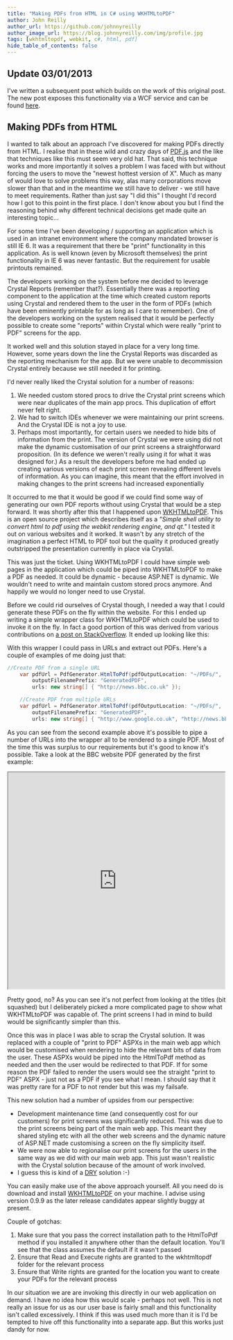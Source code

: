 ```yaml
---
title: "Making PDFs from HTML in C# using WKHTMLtoPDF"
author: John Reilly
author_url: https://github.com/johnnyreilly
author_image_url: https://blog.johnnyreilly.com/img/profile.jpg
tags: [wkhtmltopdf, webkit, c#, html, pdf]
hide_table_of_contents: false
---
```

## Update 03/01/2013

 I've written a subsequent post which builds on the work of this original post. The new post exposes this functionality via a WCF service and can be found [here](http://icanmakethiswork.blogspot.co.uk/2013/01/html-to-pdf-using-wcf-service.html).

## Making PDFs from HTML

I wanted to talk about an approach I've discovered for making PDFs directly from HTML. I realise that in these wild and crazy days of [PDF.js](http://mozilla.github.com/pdf.js/) and the like that techniques like this must seem very old hat. That said, this technique works and more importantly it solves a problem I was faced with but without forcing the users to move the "newest hottest version of X". Much as many of would love to solve problems this way, alas many corporations move slower than that and in the meantime we still have to deliver - we still have to meet requirements. Rather than just say "I did this" I thought I'd record how I got to this point in the first place. I don't know about you but I find the reasoning behind why different technical decisions get made quite an interesting topic...

For some time I've been developing / supporting an application which is used in an intranet environment where the company mandated browser is still IE 6. It was a requirement that there be "print" functionality in this application. As is well known (even by Microsoft themselves) the print functionality in IE 6 was never fantastic. But the requirement for usable printouts remained.

The developers working on the system before me decided to leverage Crystal Reports (remember that?). Essentially there was a reporting component to the application at the time which created custom reports using Crystal and rendered them to the user in the form of PDFs (which have been eminently printable for as long as I care to remember). One of the developers working on the system realised that it would be perfectly possible to create some "reports" within Crystal which were really "print to PDF" screens for the app.

It worked well and this solution stayed in place for a very long time. However, some years down the line the Crystal Reports was discarded as the reporting mechanism for the app. But we were unable to decommission Crystal entirely because we still needed it for printing.

I'd never really liked the Crystal solution for a number of reasons:

1. We needed custom stored procs to drive the Crystal print screens which were near duplicates of the main app procs. This duplication of effort never felt right.
2. We had to switch IDEs whenever we were maintaining our print screens. And the Crystal IDE is not a joy to use.
3. Perhaps most importantly, for certain users we needed to hide bits of information from the print. The version of Crystal we were using did not make the dynamic customisation of our print screens a straightforward proposition. (In its defence we weren't really using it for what it was designed for.) As a result the developers before me had ended up creating various versions of each print screen revealing different levels of information. As you can imagine, this meant that the effort involved in making changes to the print screens had increased exponentially



It occurred to me that it would be good if we could find some way of generating our own PDF reports without using Crystal that would be a step forward. It was shortly after this that I happened upon [WKHTMLtoPDF](http://code.google.com/p/wkhtmltopdf/). This is an open source project which describes itself as a *"Simple shell utility to convert html to pdf using the webkit rendering engine, and qt."* I tested it out on various websites and it worked. It wasn't by any stretch of the imagination a perfect HTML to PDF tool but the quality it produced greatly outstripped the presentation currently in place via Crystal.

This was just the ticket. Using WKHTMLtoPDF I could have simple web pages in the application which could be piped into WKHTMLtoPDF to make a PDF as needed. It could be dynamic - because ASP.NET is dynamic. We wouldn't need to write and maintain custom stored procs anymore. And happily we would no longer need to use Crystal.

Before we could rid ourselves of Crystal though, I needed a way that I could generate these PDFs on the fly within the website. For this I ended up writing a simple wrapper class for WKHTMLtoPDF which could be used to invoke it on the fly. In fact a good portion of this was derived from various contributions on [a post on StackOverflow](http://stackoverflow.com/q/1331926). It ended up looking like this:

<script src="https://gist.github.com/2341776.js?file=PdfGenerator.cs"></script>

With this wrapper I could pass in URLs and extract out PDFs. Here's a couple of examples of me doing just that:

```cs
//Create PDF from a single URL
    var pdfUrl = PdfGenerator.HtmlToPdf(pdfOutputLocation: "~/PDFs/",
        outputFilenamePrefix: "GeneratedPDF",
        urls: new string[] { "http://news.bbc.co.uk" });

    //Create PDF from multiple URLs
    var pdfUrl = PdfGenerator.HtmlToPdf(pdfOutputLocation: "~/PDFs/",
        outputFilenamePrefix: "GeneratedPDF",
        urls: new string[] { "http://www.google.co.uk", "http://news.bbc.co.uk" });
```

As you can see from the second example above it's possible to pipe a number of URLs into the wrapper all to be rendered to a single PDF. Most of the time this was surplus to our requirements but it's good to know it's possible. Take a look at the BBC website PDF generated by the first example:

<iframe src="https://docs.google.com/file/d/0B87K8-qxOZGFYktEWGtXRXJSSS1ZWFR4emFfMmVxZw/preview" width="500" height="500"></iframe>

Pretty good, no? As you can see it's not perfect from looking at the titles (bit squashed) but I deliberately picked a more complicated page to show what WKHTMLtoPDF was capable of. The print screens I had in mind to build would be significantly simpler than this.

Once this was in place I was able to scrap the Crystal solution. It was replaced with a couple of "print to PDF" ASPXs in the main web app which would be customised when rendering to hide the relevant bits of data from the user. These ASPXs would be piped into the HtmlToPdf method as needed and then the user would be redirected to that PDF. If for some reason the PDF failed to render the users would see the straight "print to PDF" ASPX - just not as a PDF if you see what I mean. I should say that it was pretty rare for a PDF to not render but this was my failsafe.

This new solution had a number of upsides from our perspective:

- Development maintenance time (and consequently cost for our customers) for print screens was significantly reduced. This was due to the print screens being part of the main web app. This meant they shared styling etc with all the other web screens and the dynamic nature of ASP.NET made customising a screen on the fly simplicity itself.
- We were now able to regionalise our print screens for the users in the same way as we did with our main web app. This just wasn't realistic with the Crystal solution because of the amount of work involved.
- I guess this is kind of a [DRY](http://en.wikipedia.org/wiki/Don%27t_repeat_yourself) solution :-)



You can easily make use of the above approach yourself. All you need do is download and install [WKHTMLtoPDF](http://code.google.com/p/wkhtmltopdf/) on your machine. I advise using version 0.9.9 as the later release candidates appear slightly buggy at present.

Couple of gotchas:

1. Make sure that you pass the correct installation path to the HtmlToPdf method if you installed it anywhere other than the default location. You'll see that the class assumes the default if it wasn't passed
2. Ensure that Read and Execute rights are granted to the wkhtmltopdf folder for the relevant process
3. Ensure that Write rights are granted for the location you want to create your PDFs for the relevant process



In our situation we are are invoking this directly in our web application on demand. I have no idea how this would scale - perhaps not well. This is not really an issue for us as our user base is fairly small and this functionality isn't called excessively. I think if this was used much more than it is I'd be tempted to hive off this functionality into a separate app. But this works just dandy for now.


